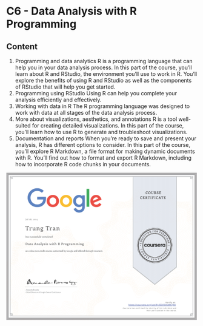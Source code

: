 # C6 - Data Analysis with R Programming

## Content
1. Programming and data analytics
R is a programming language that can help you in your data analysis process. In this part of the course, you’ll learn about R and RStudio, the environment you’ll use to work in R. You’ll explore the benefits of using R and RStudio as well as the components of RStudio that will help you get started.
2. Programming using RStudio
Using R can help you complete your analysis efficiently and effectively.
3. Working with data in R
The R programming language was designed to work with data at all stages of the data analysis process. 
4. More about visualizations, aesthetics, and annotations
R is a tool well-suited for creating detailed visualizations. In this part of the course, you’ll learn how to use R to generate and troubleshoot visualizations. 
5. Documentation and reports
When you’re ready to save and present your analysis, R has different options to consider. In this part of the course, you’ll explore R Markdown, a file format for making dynamic documents with R. You’ll find out how to format and export R Markdown, including how to incorporate R code chunks in your documents.  


![Alt text](https://github.com/J3rryTran/Google-Data-Analytics-Professional/blob/main/C7%20-Data%20Analysis%20with%20R%20Programming/C7.png)